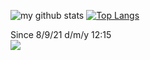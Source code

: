 ![my github stats](https://github-readme-stats.vercel.app/api?username=drugtraffic&theme=tokyonight)
[![Top Langs](https://github-readme-stats.vercel.app/api/top-langs/?username=drugtraffic)](https://github.com/anuraghazra/github-readme-stats)



Since 8/9/21 d/m/y 12:15    
![](https://komarev.com/ghpvc/?username=drugtraffic&color=blue)
